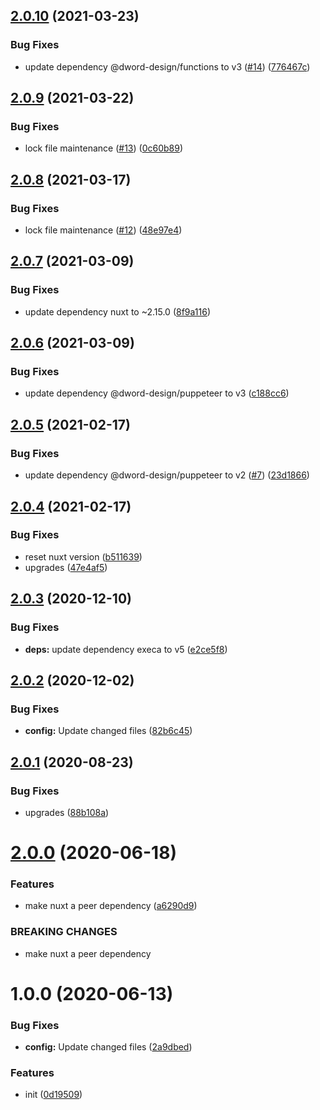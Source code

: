 ## [2.0.10](https://github.com/dword-design/nuxt-babel-runtime/compare/v2.0.9...v2.0.10) (2021-03-23)


### Bug Fixes

* update dependency @dword-design/functions to v3 ([#14](https://github.com/dword-design/nuxt-babel-runtime/issues/14)) ([776467c](https://github.com/dword-design/nuxt-babel-runtime/commit/776467c7d182e861f659e41ca6a6fd861719fb8b))

## [2.0.9](https://github.com/dword-design/nuxt-babel-runtime/compare/v2.0.8...v2.0.9) (2021-03-22)


### Bug Fixes

* lock file maintenance ([#13](https://github.com/dword-design/nuxt-babel-runtime/issues/13)) ([0c60b89](https://github.com/dword-design/nuxt-babel-runtime/commit/0c60b8991a6d42188ce45605d884fce0390ee999))

## [2.0.8](https://github.com/dword-design/nuxt-babel-runtime/compare/v2.0.7...v2.0.8) (2021-03-17)


### Bug Fixes

* lock file maintenance ([#12](https://github.com/dword-design/nuxt-babel-runtime/issues/12)) ([48e97e4](https://github.com/dword-design/nuxt-babel-runtime/commit/48e97e4d47cc87f205c6dfc0640214902ce7126d))

## [2.0.7](https://github.com/dword-design/nuxt-babel-runtime/compare/v2.0.6...v2.0.7) (2021-03-09)


### Bug Fixes

* update dependency nuxt to ~2.15.0 ([8f9a116](https://github.com/dword-design/nuxt-babel-runtime/commit/8f9a1168d9430fafd900a3b1acdbb35f433aaa38))

## [2.0.6](https://github.com/dword-design/nuxt-babel-runtime/compare/v2.0.5...v2.0.6) (2021-03-09)


### Bug Fixes

* update dependency @dword-design/puppeteer to v3 ([c188cc6](https://github.com/dword-design/nuxt-babel-runtime/commit/c188cc62956a3d054ea20365cee3eac0bb7c8219))

## [2.0.5](https://github.com/dword-design/nuxt-babel-runtime/compare/v2.0.4...v2.0.5) (2021-02-17)


### Bug Fixes

* update dependency @dword-design/puppeteer to v2 ([#7](https://github.com/dword-design/nuxt-babel-runtime/issues/7)) ([23d1866](https://github.com/dword-design/nuxt-babel-runtime/commit/23d18661f15e8e3e5b51c71c568094994928b21c))

## [2.0.4](https://github.com/dword-design/nuxt-babel-runtime/compare/v2.0.3...v2.0.4) (2021-02-17)


### Bug Fixes

* reset nuxt version ([b511639](https://github.com/dword-design/nuxt-babel-runtime/commit/b511639373356deeb818264bdc8fe411386e7ca6))
* upgrades ([47e4af5](https://github.com/dword-design/nuxt-babel-runtime/commit/47e4af5ea36dcc6cda698fe65983378bc7d85d8b))

## [2.0.3](https://github.com/dword-design/nuxt-babel-runtime/compare/v2.0.2...v2.0.3) (2020-12-10)


### Bug Fixes

* **deps:** update dependency execa to v5 ([e2ce5f8](https://github.com/dword-design/nuxt-babel-runtime/commit/e2ce5f819b5c10c95620165f1af41249728bda87))

## [2.0.2](https://github.com/dword-design/nuxt-babel-runtime/compare/v2.0.1...v2.0.2) (2020-12-02)


### Bug Fixes

* **config:** Update changed files ([82b6c45](https://github.com/dword-design/nuxt-babel-runtime/commit/82b6c450f0fe192a9f383e6e4899424740539816))

## [2.0.1](https://github.com/dword-design/nuxt-babel-runtime/compare/v2.0.0...v2.0.1) (2020-08-23)


### Bug Fixes

* upgrades ([88b108a](https://github.com/dword-design/nuxt-babel-runtime/commit/88b108aaf5741833957001a986c3d78bf27103e9))

# [2.0.0](https://github.com/dword-design/nuxt-babel-runtime/compare/v1.0.0...v2.0.0) (2020-06-18)


### Features

* make nuxt a peer dependency ([a6290d9](https://github.com/dword-design/nuxt-babel-runtime/commit/a6290d964c464816a29ab029ce1e09aab0f8d0ca))


### BREAKING CHANGES

* make nuxt a peer dependency

# 1.0.0 (2020-06-13)


### Bug Fixes

* **config:** Update changed files ([2a9dbed](https://github.com/dword-design/nuxt-babel-runtime/commit/2a9dbedc94265abe04e7aa1736a25b99955d3fe4))


### Features

* init ([0d19509](https://github.com/dword-design/nuxt-babel-runtime/commit/0d19509eb8959b869a9b49e5678f085e1642803b))
